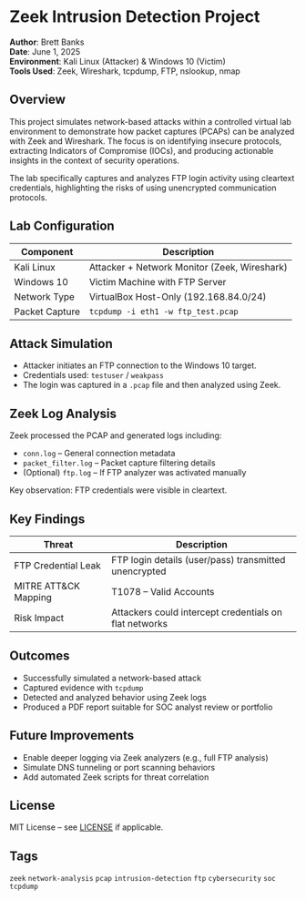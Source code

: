 # Zeek Intrusion Detection Project

**Author**: Brett Banks  
**Date**: June 1, 2025  
**Environment**: Kali Linux (Attacker) & Windows 10 (Victim)  
**Tools Used**: Zeek, Wireshark, tcpdump, FTP, nslookup, nmap  

##  Overview

This project simulates network-based attacks within a controlled virtual lab environment to demonstrate how packet captures (PCAPs) can be analyzed with Zeek and Wireshark. The focus is on identifying insecure protocols, extracting Indicators of Compromise (IOCs), and producing actionable insights in the context of security operations.

The lab specifically captures and analyzes FTP login activity using cleartext credentials, highlighting the risks of using unencrypted communication protocols.

##  Lab Configuration

| Component     | Description                                |
|--------------|--------------------------------------------|
| Kali Linux    | Attacker + Network Monitor (Zeek, Wireshark) |
| Windows 10    | Victim Machine with FTP Server              |
| Network Type  | VirtualBox Host-Only (192.168.84.0/24)      |
| Packet Capture| `tcpdump -i eth1 -w ftp_test.pcap`         |

##  Attack Simulation

- Attacker initiates an FTP connection to the Windows 10 target.
- Credentials used: `testuser` / `weakpass`
- The login was captured in a `.pcap` file and then analyzed using Zeek.

##  Zeek Log Analysis

Zeek processed the PCAP and generated logs including:

- `conn.log` – General connection metadata
- `packet_filter.log` – Packet capture filtering details
- (Optional) `ftp.log` – If FTP analyzer was activated manually

Key observation: FTP credentials were visible in cleartext.

##  Key Findings

| Threat                | Description                                                  |
|-----------------------|--------------------------------------------------------------|
| FTP Credential Leak   | FTP login details (user/pass) transmitted unencrypted        |
| MITRE ATT&CK Mapping  | T1078 – Valid Accounts                                        |
| Risk Impact           | Attackers could intercept credentials on flat networks       |



##  Outcomes

- Successfully simulated a network-based attack
- Captured evidence with `tcpdump`
- Detected and analyzed behavior using Zeek logs
- Produced a PDF report suitable for SOC analyst review or portfolio

##  Future Improvements

- Enable deeper logging via Zeek analyzers (e.g., full FTP analysis)
- Simulate DNS tunneling or port scanning behaviors
- Add automated Zeek scripts for threat correlation

##  License

MIT License – see [LICENSE](LICENSE) if applicable.

##  Tags

`zeek` `network-analysis` `pcap` `intrusion-detection` `ftp` `cybersecurity` `soc` `tcpdump`

